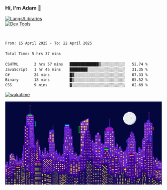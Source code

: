 ### Hi, I'm Adam 👋

[![Langs/Libraries](https://skillicons.dev/icons?i=cs,dotnet,js,css,html,sass,ts,jquery,bootstrap)](https://skillicons.dev)
<br/>
[![Dev Tools](https://skillicons.dev/icons?i=git,github,githubactions,visualstudio)](https://skillicons.dev)

<br/>

<!--START_SECTION:waka-->

```txt
From: 15 April 2025 - To: 22 April 2025

Total Time: 5 hrs 37 mins

CSHTML       2 hrs 57 mins   █████████████▒░░░░░░░░░░░   52.74 %
JavaScript   1 hr 45 mins    ████████░░░░░░░░░░░░░░░░░   31.35 %
C#           24 mins         █▓░░░░░░░░░░░░░░░░░░░░░░░   07.33 %
Binary       18 mins         █▒░░░░░░░░░░░░░░░░░░░░░░░   05.52 %
CSS          9 mins          ▓░░░░░░░░░░░░░░░░░░░░░░░░   02.69 %
```

<!--END_SECTION:waka-->

[![wakatime](https://wakatime.com/badge/user/2234bda2-efd3-47c5-8724-79108edfe9aa.svg)](https://wakatime.com/@2234bda2-efd3-47c5-8724-79108edfe9aa)

![Pixelated city at night](./media/city.gif)
